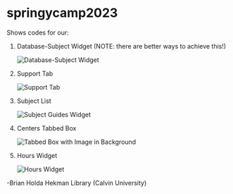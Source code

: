# springycamp2023

Shows codes for our:
1. Database-Subject Widget (NOTE: there are better ways to achieve this!)
   
    ![Database-Subject Widget](https://github.com/brianholda/springycamp2023/assets/17990447/63358281-9612-4e5e-aa49-a0e17e8653b4)
   
3. Support Tab
   
    ![Support Tab](https://github.com/brianholda/springycamp2023/assets/17990447/b83ff6b3-8251-4eca-b36b-1f36a53469f7)
   
5. Subject List

    ![Subject Guides Widget](https://github.com/brianholda/springycamp2023/assets/17990447/146136f3-d02e-41da-9dd0-32efb1cc64da)

7. Centers Tabbed Box

    ![Tabbed Box with Image in Background](https://github.com/brianholda/springycamp2023/assets/17990447/c7508ae3-17f3-43b2-ad86-111ee56c9fb7)

8. Hours Widget

    ![Hours Widget](https://github.com/brianholda/springycamp2023/assets/17990447/d82349d2-11a5-4d7a-b082-1117a6dc3153)


-Brian Holda
Hekman Library 
(Calvin University)

